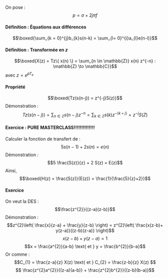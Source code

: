 On pose :
$$p = \sigma + 2j\pi f$$
#### Définition : Équations aux différences
$$\boxed{\sum_{k = 0}^{j}b_{k}s(n-k)  = \sum_{l= 0}^{i}a_{l}e(n-l)}$$

#### Définition : Transformée en $z$
$$\boxed{X(z) = Tz\{ x(n) \} = \sum_{n \in \mathbb{Z}} x(n) z^{-n} : \mathbb{Z} \to \mathbb{C}}$$
avec $z = e^{ pT_{e} }$

#### Propriété
$$\boxed{Tz(s(n-j)) = z^{-j}S(z)}$$
Démonstration : 
$$Tz(s(n-j)) = \sum_{n \in \mathbb{Z}} s(n-j)z^{-n} = \sum_{k \in \mathbb{Z}} s(k)z^{-(k+j)} = z^{-j}S(Z)$$


#### Exercice : PURE MASTERCLASS!!!!!!!!!!!!!!
Calculer la fonction de transfert de : 
$$5s(n-1) + 2s(n) = e(n)$$
Démonstration :
$$5 \frac{S(z)}{z} + 2 S(z) = E(z)$$
Ainsi, 
$$\boxed{H(z) = \frac{S(z)}{E(z)} = \frac{1}{\frac{5}{z}+2}}$$
#### Exercice
On veut la DES : 
$$\frac{z^{2}}{(z-a)(z-b)}$$
Démonstration : 
$$z^{2}\left( \frac{x}{z-a} + \frac{y}{z-b} \right) = z^{2}\left( \frac{x(z-b)+ y(z-a)}{(z-b)(z-a)}   \right)$$
$$x(z-b) + y(z-a) = 1$$
$$x = \frac{a^{2}}{a-b} \text{ et } y = \frac{b^{2}}{b-a}$$
Or comme : 
$$C_{1} = \frac{z-a}{z} X(z) \text{ et } C_{2} = \frac{z-b}{z} X(z) $$
$$ \frac{z^{2}a^{2}}{(z-a)(a-b)} + \frac{z^{2}b^{2}}{(z-b)(b-a)}$$

